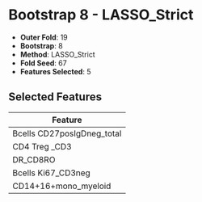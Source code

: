 # Bootstrap 8 - LASSO_Strict

- **Outer Fold**: 19
- **Bootstrap**: 8
- **Method**: LASSO_Strict
- **Fold Seed**: 67
- **Features Selected**: 5

## Selected Features

| Feature |
|---------|
| Bcells CD27posIgDneg_total |
| CD4 Treg _CD3 |
| DR_CD8RO |
| Bcells Ki67_CD3neg |
| CD14+16+mono_myeloid |
